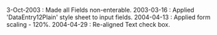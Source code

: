 3-Oct-2003 : Made all Fields non-enterable.2003-03-16 : Applied 'DataEntry12Plain' style sheet to input fields.2004-04-13 : Applied form scaling - 120%.2004-04-29 : Re-aligned Text check box.